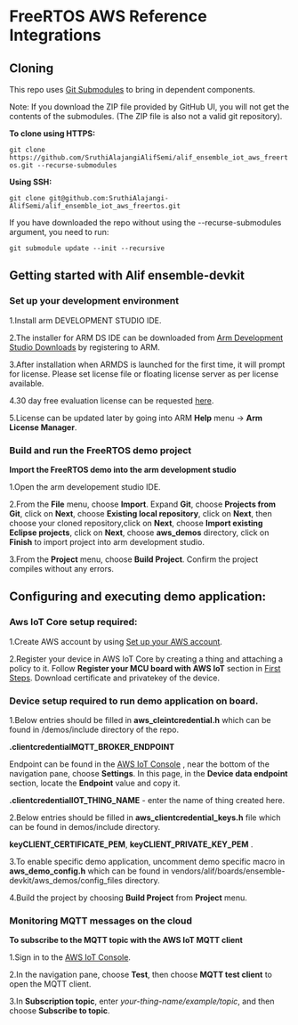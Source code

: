 # FreeRTOS AWS Reference Integrations

## Cloning

This repo uses [Git Submodules](https://git-scm.com/book/en/v2/Git-Tools-Submodules)  to bring in dependent components.

Note: If you download the ZIP file provided by GitHub UI, you will not get the contents of the submodules.
(The ZIP file is also not a valid git repository).

**To clone using HTTPS:**

```git clone https://github.com/SruthiAlajangiAlifSemi/alif_ensemble_iot_aws_freertos.git --recurse-submodules```

**Using SSH:**

```git clone git@github.com:SruthiAlajangi-AlifSemi/alif_ensemble_iot_aws_freertos.git```

If you have downloaded the repo without using the --recurse-submodules argument, you need to run:

```git submodule update --init --recursive```

## Getting started with Alif ensemble-devkit 

### Set up your development environment
1.Install arm DEVELOPMENT STUDIO IDE.

2.The installer for ARM DS IDE can be downloaded from [Arm Development Studio Downloads](https://developer.arm.com/downloads/-/arm-development-studio-downloads) by registering to ARM.  

3.After installation when ARMDS is launched for the first time, it will prompt for license. Please set license file or floating license server as per license available.  

4.30 day free evaluation license can be requested [here](https://developer.arm.com/downloads/-/arm-development-studio-evaluation).

5.License can be updated later by going into ARM  **Help** menu -> **Arm License Manager**.

### Build and run the FreeRTOS demo project
**Import the FreeRTOS demo into the arm development studio**

1.Open the arm developement studio IDE.

2.From the **File** menu, choose **Import**. Expand **Git**, choose **Projects from Git**, click on **Next**, choose **Existing local repository**, click on **Next**, then choose your cloned repository,click on **Next**, choose **Import existing Eclipse projects**, click on **Next**, choose **aws_demos** directory, click on **Finish** to import project into arm development studio.

3.From the **Project** menu, choose **Build Project**. Confirm the project compiles without any errors.

## Configuring and executing demo application:

### Aws IoT Core setup required:

1.Create AWS account by using [Set up your AWS account](https://docs.aws.amazon.com/iot/latest/developerguide/setting-up.html).

2.Register your device in AWS IoT Core by creating a thing and attaching a policy to it.  Follow **Register your MCU board with AWS IoT** section in [First Steps](https://docs.aws.amazon.com/freertos/latest/userguide/freertos-prereqs.html). Download certificate and privatekey of the device.

### Device setup required to run demo application on board.

1.Below entries should be filled in **aws_cleintcredential.h** which can be found in /demos/include directory of the repo.
   
   **.clientcredentialMQTT_BROKER_ENDPOINT**
   
   Endpoint can be found in the [AWS IoT Console](https://signin.aws.amazon.com/signin?redirect_uri=https%3A%2F%2Fconsole.aws.amazon.com%2Fiot%2Fhome%3Fstate%3DhashArgs%2523%26isauthcode%3Dtrue&client_id=arn%3Aaws%3Aiam%3A%3A015428540659%3Auser%2Ficebreaker&forceMobileApp=0&code_challenge=pWR6MA6JtT0mTQcVzf8051-iP0UVl-pVYCYJtgosZWQ&code_challenge_method=SHA-256) , near the bottom of the navigation pane, choose **Settings**. In this page, in the **Device data endpoint** section, locate the **Endpoint** value and copy it.
   
  **.clientcredentialIOT_THING_NAME** - enter the name of thing created here.
  
 2.Below entries should be filled in **aws_clientcredential_keys.h** file which can be found in demos/include directory.
 
  **keyCLIENT_CERTIFICATE_PEM**, **keyCLIENT_PRIVATE_KEY_PEM** .
 
 3.To enable specific demo application, uncomment demo specific macro in **aws_demo_config.h** which can be found in vendors/alif/boards/ensemble-devkit/aws_demos/config_files directory.
 
 4.Build the project by choosing **Build Project** from **Project** menu.
 
 ### Monitoring MQTT messages on the cloud 
 
 **To subscribe to the MQTT topic with the AWS IoT MQTT client**
 
 1.Sign in to the [AWS IoT Console](https://signin.aws.amazon.com/signin?redirect_uri=https%3A%2F%2Fconsole.aws.amazon.com%2Fiot%2Fhome%3Fstate%3DhashArgs%2523%26isauthcode%3Dtrue&client_id=arn%3Aaws%3Aiam%3A%3A015428540659%3Auser%2Ficebreaker&forceMobileApp=0&code_challenge=pWR6MA6JtT0mTQcVzf8051-iP0UVl-pVYCYJtgosZWQ&code_challenge_method=SHA-256).
 
 2.In the navigation pane, choose **Test**, then choose **MQTT test client** to open the MQTT client.
 
 3.In **Subscription topic**, enter *your-thing-name/example/topic*, and then choose **Subscribe to topic**.
 
 
 
 
 


